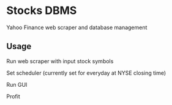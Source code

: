 # Stocks DBMS
Yahoo Finance web scraper and database management

## Usage

Run web scraper with input stock symbols

Set scheduler (currently set for everyday at NYSE closing time)

Run GUI

Profit
